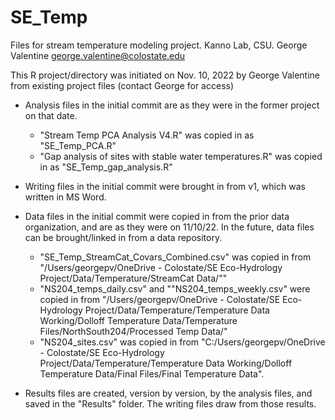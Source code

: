 # SE_Temp
Files for stream temperature modeling project. Kanno Lab, CSU. George Valentine george.valentine@colostate.edu

This R project/directory was initiated on Nov. 10, 2022 by George Valentine from existing project files (contact George for access)

* Analysis files in the initial commit are as they were in the former project on that date.
  + "Stream Temp PCA Analysis V4.R" was copied in as "SE_Temp_PCA.R"
  + "Gap analysis of sites with stable water temperatures.R" was copied in as "SE_Temp_gap_analysis.R"

* Writing files in the initial commit were brought in from v1, which was written in MS Word.
* Data files in the initial commit were copied in from the prior data organization, and are as they were on 11/10/22. In the future, data files can be brought/linked in from a data repository.
  + "SE_Temp_StreamCat_Covars_Combined.csv" was copied in from "/Users/georgepv/OneDrive - Colostate/SE Eco-Hydrology Project/Data/Temperature/StreamCat Data/""
  + "NS204_temps_daily.csv" and ""NS204_temps_weekly.csv" were copied in from "/Users/georgepv/OneDrive - Colostate/SE Eco-Hydrology Project/Data/Temperature/Temperature Data Working/Dolloff Temperature Data/Temperature Files/NorthSouth204/Processed Temp Data/"
  + "NS204_sites.csv" was copied in from "C:/Users/georgepv/OneDrive - Colostate/SE Eco-Hydrology Project/Data/Temperature/Temperature Data Working/Dolloff Temperature Data/Final Files/Final Temperature Data".
* Results files are created, version by version, by the analysis files, and saved in the "Results" folder. The writing files draw from those results.

